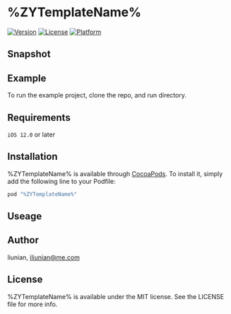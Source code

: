 # %ZYTemplateName%

[![Version](https://img.shields.io/cocoapods/v/%ZYTemplateName%.svg?style=flat)](http://cocoapods.org/pods/%ZYTemplateName%)
[![License](https://img.shields.io/cocoapods/l/%ZYTemplateName%.svg?style=flat)](http://cocoapods.org/pods/%ZYTemplateName%)
[![Platform](https://img.shields.io/cocoapods/p/%ZYTemplateName%.svg?style=flat)](http://cocoapods.org/pods/%ZYTemplateName%)

## Snapshot

## Example

To run the example project, clone the repo, and run directory.

## Requirements

`iOS 12.0` or later

## Installation

%ZYTemplateName% is available through [CocoaPods](http://cocoapods.org). To install
it, simply add the following line to your Podfile:

```ruby
pod "%ZYTemplateName%"
```

## Useage

## Author

liunian, iliunian@me.com

## License

%ZYTemplateName% is available under the MIT license. See the LICENSE file for more info.
